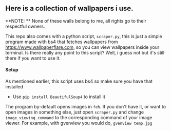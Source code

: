 ## Here is a collection of wallpapers i use.

**NOTE: ** None of these walls belong to me, all rights go to their respectful owners.

This repo also comes with a python script, `scraper.py`, this is just a simple program made with bs4 that fetches wallpapers from https://www.wallpaperflare.com, so you can view wallpapers inside your terminal.
Is there really any point to this script? Well, i guess not but it's still there if you want to use it.

#### Setup

As mentioned earlier, this script uses bs4 so make sure you have that installed
- Use `pip install BeautifulSoup4` to install it

The program by-default opens images in `feh`. If you don't have it, or want to open images in something else, just open `scraper.py` and change `image_viewing_command` to the corresponding command of your image viewer. For example, with gvenview you would do, `gvenview temp.jpg`
